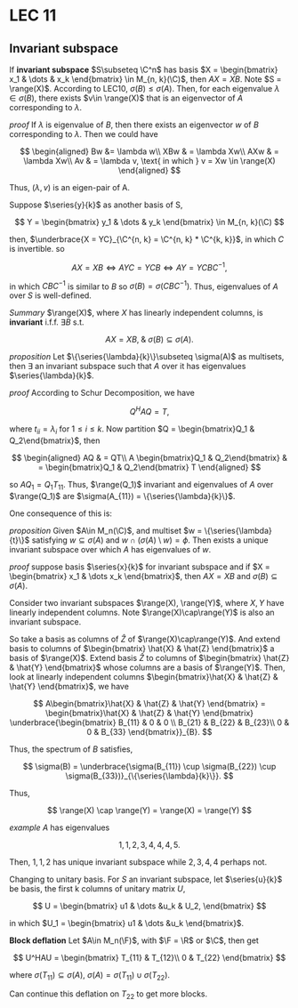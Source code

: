 # LEC 11
## Invariant subspace


If **invariant subspace** $S\subseteq \C^n$ has basis $X = \begin{bmatrix} x_1 & \dots & x_k \end{bmatrix} \in M_{n, k}(\C)$, then $AX=XB$. Note $S = \range(X)$. According to LEC10, $\sigma(B)\le \sigma(A)$. Then, for each eigenvalue $\lambda \in \sigma(B)$, there exists $v\in \range(X)$ that is an eigenvector of $A$ corresponding to $\lambda$.

*proof*
If $\lambda$ is eigenvalue of $B$, then there exists an eigenvector $w$ of $B$ corresponding to $\lambda$. Then we could have

$$
\begin{aligned}
    Bw &= \lambda w\\
    XBw & = \lambda Xw\\
    AXw & = \lambda Xw\\
    Av & = \lambda v, \text{ in which } v = Xw \in \range(X)
\end{aligned}
$$

Thus, $(\lambda, v)$ is an eigen-pair of A.


Suppose $\series{y}{k}$ as another basis of S, 

$$
Y = \begin{bmatrix} y_1 & \dots & y_k \end{bmatrix} \in M_{n, k}(\C)
$$

then, $\underbrace{X = YC}_{\C^{n, k} = \C^{n, k} * \C^{k, k}}$, in which $C$ is invertible. so 

$$
AX = XB \Longleftrightarrow AYC = YCB \Longleftrightarrow AY = YCBC^{-1},
$$

in which $CBC^{-1}$ is similar to $B$ so $\sigma(B) = \sigma(CBC^{-1})$. Thus, eigenvalues of $A$ over $S$ is well-defined.

*Summary*
$\range(X)$, where $X$ has linearly independent columns, is **invariant** i.f.f. $\exists B$ s.t. 

$$
AX = XB, \;\& \; \sigma(B) \subseteq \sigma(A).
$$

*proposition*
Let $\{\series{\lambda}{k}\}\subseteq \sigma(A)$ as multisets, then $\exists$ an invariant subspace such that $A$ over it has eigenvalues $\series{\lambda}{k}$.


*proof*
According to Schur Decomposition, we have

$$
Q^HAQ = T,
$$

where $t_{ii} = \lambda_i$ for $1\le i \le k$. Now partition $Q = \begin{bmatrix}Q_1 & Q_2\end{bmatrix}$, then 

$$
\begin{aligned}
    AQ & = QT\\
    A \begin{bmatrix}Q_1 & Q_2\end{bmatrix} & = \begin{bmatrix}Q_1 & Q_2\end{bmatrix}  T
\end{aligned}
$$

so $AQ_1 = Q_1 T_{11}$. Thus, $\range(Q_1)$ invariant and eigenvalues of $A$ over $\range(Q_1)$ are $\sigma(A_{11}) = \{\series{\lambda}{k}\}$.


One consequence of this is:

*proposition*
Given $A\in M_n(\C)$, and multiset $w = \{\series{\lambda}{t}\}$ satisfying $w\subseteq \sigma(A)$ and $w \cap (\sigma(A)\setminus w) = \phi$. Then exists a unique invariant subspace over which $A$ has eigenvalues of $w$.



*proof*
suppose basis $\series{x}{k}$ for invariant subspace and if $X = \begin{bmatrix} x_1 & \dots x_k \end{bmatrix}$, then $AX = XB$ and $\sigma(B) \subseteq \sigma(A)$.

Consider two invariant subspaces $\range(X), \range(Y)$, where $X, Y$ have linearly independent columns. Note $\range(X)\cap\range(Y)$ is also an invariant subspace.

So take a basis as columns of $\hat{Z}$ of $\range(X)\cap\range(Y)$. And extend basis to columns of $\begin{bmatrix} \hat{X} & \hat{Z} \end{bmatrix}$ a basis of $\range(X)$. Extend basis $\hat{Z}$ to columns of $\begin{bmatrix} \hat{Z} & \hat{Y} \end{bmatrix}$ whose columns are a basis of $\range(Y)$. Then, look at linearly independent columns $\begin{bmatrix}\hat{X} & \hat{Z} & \hat{Y} \end{bmatrix}$, we have

$$
A\begin{bmatrix}\hat{X} & \hat{Z} & \hat{Y} \end{bmatrix} = \begin{bmatrix}\hat{X} & \hat{Z} & \hat{Y} \end{bmatrix} \underbrace{\begin{bmatrix} B_{11} & 0 & 0 \\ B_{21} & B_{22} & B_{23}\\ 0 & 0 & B_{33} \end{bmatrix}}_{B}.
$$

Thus, the spectrum of $B$ satisfies,

$$
\sigma(B) = \underbrace{\sigma(B_{11}) \cup \sigma(B_{22}) \cup \sigma(B_{33})}_{\{\series{\lambda}{k}\}}.
$$

Thus, 

$$
\range(X) \cap \range(Y) = \range(X) = \range(Y)
$$


*example*
$A$ has eigenvalues 

$$
1, 1, 2, 3, 4, 4, 4, 5.
$$

Then, $1, 1, 2$ has unique invariant subspace while $2,3,4,4$ perhaps not.



Changing to unitary basis. For $S$ an invariant subspace, let $\series{u}{k}$ be basis, the first k columns of unitary matrix $U$, 

$$
U = \begin{bmatrix}
    u1 & \dots &u_k & U_2,
\end{bmatrix}
$$

in which $U_1 = \begin{bmatrix} u1 & \dots &u_k \end{bmatrix}$.

**Block deflation**
Let $A\in M_n(\F)$, with $\F = \R$ or $\C$, then get 

$$
U^HAU = \begin{bmatrix}
    T_{11} & T_{12}\\ 0 & T_{22}
\end{bmatrix}
$$

where $\sigma(T_{11}) \subseteq \sigma(A)$, $\sigma(A) = \sigma(T_{11}) \cup \sigma(T_{22})$.

Can continue this deflation on $T_{22}$ to get more blocks.